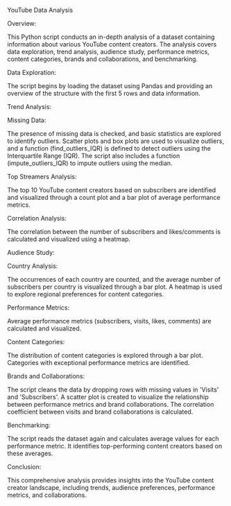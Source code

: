 YouTube Data Analysis

Overview:

This Python script conducts an in-depth analysis of a dataset containing information about various YouTube content creators. The analysis covers data exploration, trend analysis, 
audience study, performance metrics, content categories, brands and collaborations, and benchmarking.


Data Exploration:

The script begins by loading the dataset using Pandas and providing an overview of the structure with the first 5 rows and data information.



Trend Analysis:


Missing Data:

The presence of missing data is checked, and basic statistics are explored to identify outliers. Scatter plots and box plots are used to visualize outliers, 
and a function (find_outliers_IQR) is defined to detect outliers using the Interquartile Range (IQR). The script also includes a function (impute_outliers_IQR) to impute outliers using the median.


Top Streamers Analysis:

The top 10 YouTube content creators based on subscribers are identified and visualized through a count plot and a bar plot of average performance metrics.

Correlation Analysis:

The correlation between the number of subscribers and likes/comments is calculated and visualized using a heatmap.


Audience Study:


Country Analysis:

The occurrences of each country are counted, and the average number of subscribers per country is visualized through a bar plot. A heatmap is used to explore regional preferences for content categories.


Performance Metrics:

Average performance metrics (subscribers, visits, likes, comments) are calculated and visualized.



Content Categories:

The distribution of content categories is explored through a bar plot. Categories with exceptional performance metrics are identified.


Brands and Collaborations:

The script cleans the data by dropping rows with missing values in 'Visits' and 'Subscribers'. A scatter plot is created to visualize the relationship between performance metrics and brand collaborations. The correlation coefficient between visits and brand collaborations is calculated.


Benchmarking:

The script reads the dataset again and calculates average values for each performance metric. It identifies top-performing content creators based on these averages.


Conclusion:

This comprehensive analysis provides insights into the YouTube content creator landscape, including trends, audience preferences, performance metrics, and collaborations.
